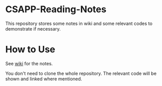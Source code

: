 # CSAPP-Reading-Notes
This repository stores some notes in wiki and some relevant codes to demonstrate if necessary.

# How to Use

See [wiki](https://github.com/oraoraoraaa/CSAPP-Reading-Notes/wiki) for the notes.

You don't need to clone the whole repository. The relevant code will be shown and linked where mentioned.
